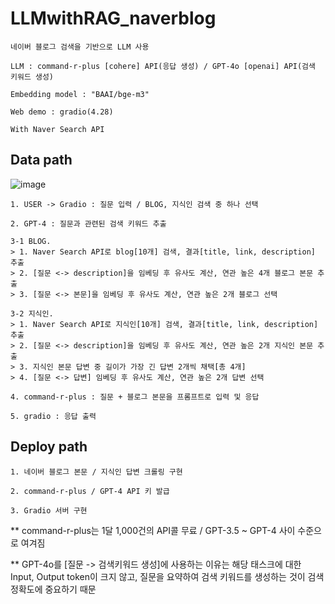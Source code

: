# LLMwithRAG_naverblog
```
네이버 블로그 검색을 기반으로 LLM 사용

LLM : command-r-plus [cohere] API(응답 생성) / GPT-4o [openai] API(검색 키워드 생성)

Embedding model : "BAAI/bge-m3"

Web demo : gradio(4.28)

With Naver Search API
```

## Data path

![image](https://github.com/Yusin-Lee/LLMwithNaverAPI/assets/98385516/565070ac-a582-479a-a72c-fcbf4a37fcdb)

```
1. USER -> Gradio : 질문 입력 / BLOG, 지식인 검색 중 하나 선택

2. GPT-4 : 질문과 관련된 검색 키워드 추출

3-1 BLOG.
> 1. Naver Search API로 blog[10개] 검색, 결과[title, link, description] 추출
> 2. [질문 <-> description]을 임베딩 후 유사도 계산, 연관 높은 4개 블로그 본문 추출
> 3. [질문 <-> 본문]을 임베딩 후 유사도 계산, 연관 높은 2개 블로그 선택

3-2 지식인.
> 1. Naver Search API로 지식인[10개] 검색, 결과[title, link, description] 추출
> 2. [질문 <-> description]을 임베딩 후 유사도 계산, 연관 높은 2개 지식인 본문 추출
> 3. 지식인 본문 답변 중 길이가 가장 긴 답변 2개씩 채택[총 4개]
> 4. [질문 <-> 답변] 임베딩 후 유사도 계산, 연관 높은 2개 답변 선택

4. command-r-plus : 질문 + 블로그 본문을 프롬프트로 입력 및 응답

5. gradio : 응답 출력
```

## Deploy path
```
1. 네이버 블로그 본문 / 지식인 답변 크롤링 구현

2. command-r-plus / GPT-4 API 키 발급

3. Gradio 서버 구현
```

** command-r-plus는 1달 1,000건의 API콜 무료 / GPT-3.5 ~ GPT-4 사이 수준으로 여겨짐

** GPT-4o를 [질문 -> 검색키워드 생성]에 사용하는 이유는 해당 태스크에 대한 Input, Output token이 크지 않고, 질문을 요약하여 검색 키워드를 생성하는 것이 검색 정확도에 중요하기 때문

